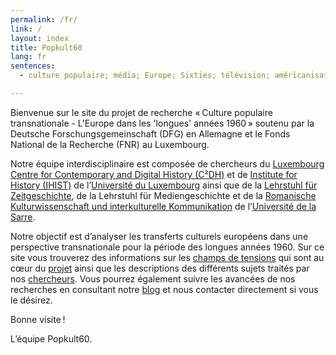 ```yaml
---
permalink: /fr/
link: /
layout: index
title: Popkult60
lang: fr
sentences:
  - culture populaire; média; Europe; Sixties; télévision; américanisation

---
```


Bienvenue sur le site du projet de recherche « Culture populaire transnationale - L'Europe dans les 'longues' années 1960 » soutenu par la Deutsche Forschungsgemeinschaft (DFG) en Allemagne et le Fonds National de la Recherche (FNR) au Luxembourg.  

Notre équipe interdisciplinaire est composée de chercheurs du [Luxembourg Centre for Contemporary and Digital History (C²DH)](https://c2dh.uni.lu) et de [Institute for History (IHIST)](https://history.uni.lu/) de l’[Université du Luxembourg](https://wwwfr.uni.lu/) ainsi que de la [Lehrstuhl für Zeitgeschichte](https://www.uni-saarland.de/lehrstuhl/zeitgeschichte/hueser.html), de la Lehrstuhl für Mediengeschichte et de la [Romanische Kulturwissenschaft und interkulturelle Kommunikation](http://www.kmg.uni-saarland.de) de l’[Université de la Sarre](https://www.uni-saarland.de/nc/startseite.html). 

Notre objectif est d’analyser les transferts culturels européens dans une perspective transnationale pour la période des longues années 1960. Sur ce site vous trouverez des informations sur les [champs de tensions](https://c2dh.github.io/popkult60/fields/) qui sont au cœur du [projet](https://c2dh.github.io/popkult60/about/) ainsi que les descriptions des différents sujets traités par nos [chercheurs](https://c2dh.github.io/popkult60/people/). Vous pourrez également suivre les avancées de nos recherches en consultant notre [blog](https://c2dh.github.io/popkult60/blog/) et nous contacter directement si vous le désirez. 

Bonne visite ! 

L’équipe Popkult60.
